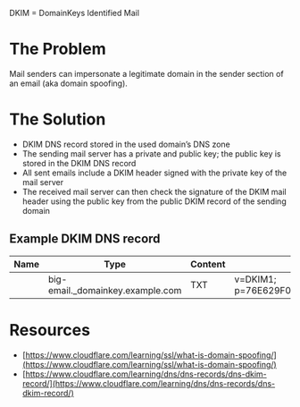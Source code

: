 DKIM = DomainKeys Identified Mail

# The Problem

Mail senders can impersonate a legitimate domain in the sender section of an email (aka domain spoofing).

# The Solution

- DKIM DNS record stored in the used domain’s DNS zone
- The sending mail server has a private and public key; the public key is stored in the DKIM DNS record
- All sent emails include a DKIM header signed with the private key of the mail server
- The received mail server can then check the signature of the DKIM mail header using the public key from the public DKIM record of the sending domain

## Example DKIM DNS record

| Name | Type                             | Content | TTL                                                                         |      |
| ---- | -------------------------------- | ------- | --------------------------------------------------------------------------- | ---- |
|      | big-email._domainkey.example.com | TXT     | v=DKIM1; p=76E629F05F709EF665853333EEC3F5ADE69A2362BECE40658267AB2FC3CB6CBE | 6000 |

# Resources

- [https://www.cloudflare.com/learning/ssl/what-is-domain-spoofing/](https://www.cloudflare.com/learning/ssl/what-is-domain-spoofing/)
- [https://www.cloudflare.com/learning/dns/dns-records/dns-dkim-record/](https://www.cloudflare.com/learning/dns/dns-records/dns-dkim-record/)